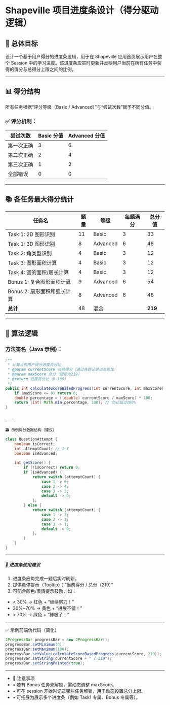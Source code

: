 
# Shapeville 项目进度条设计（得分驱动逻辑）

## 🎯 总体目标

设计一个基于用户得分的进度条逻辑，用于在 Shapeville 应用首页展示用户在整个 Session 中的学习进度。该进度条应实时更新并反映用户当前在所有任务中获得的得分与总得分上限之间的比例。

---

## 📊 得分结构

所有任务根据“评分等级（Basic / Advanced）”与“尝试次数”赋予不同分值。

### ✅ 评分机制：

| 尝试次数 | Basic 分值 | Advanced 分值 |
|----------|-------------|----------------|
| 第一次正确 | 3         | 6             |
| 第二次正确 | 2         | 4             |
| 第三次正确 | 1         | 2             |
| 全部错误   | 0         | 0             |

---

## 📚 各任务最大得分统计

| 任务名                            | 题量 | 等级     | 每题满分 | 总分值 |
|----------------------------------|------|----------|----------|--------|
| Task 1: 2D 图形识别               | 11   | Basic    | 3        | 33     |
| Task 1: 3D 图形识别               | 8    | Advanced | 6        | 48     |
| Task 2: 角类型识别                | 4    | Basic    | 3        | 12     |
| Task 3: 图形面积计算              | 4    | Basic    | 3        | 12     |
| Task 4: 圆的面积/周长计算         | 4    | Basic    | 3        | 12     |
| Bonus 1: 复合图形面积计算         | 9    | Advanced | 6        | 54     |
| Bonus 2: 扇形面积和弧长计算       | 8    | Advanced | 6        | 48     |
| **总计**                          | 48   | 混合     |          | **219** |

---

## 🧮 算法逻辑

### 方法签名（Java 示例）：

```java
/**
 * 计算当前用户得分进度百分比
 * @param currentScore 当前得分（通过各题记录动态累加）
 * @param maxScore 总分（固定为219）
 * @return 进度百分比（0~100）
 */
public int calculateScoreBasedProgress(int currentScore, int maxScore) {
    if (maxScore <= 0) return 0;
    double percentage = ((double) currentScore / maxScore) * 100;
    return (int) Math.min(percentage, 100); // 防止超过100%
}


⸻

🗃️ 示例得分数据结构（建议）

class QuestionAttempt {
    boolean isCorrect;
    int attemptCount; // 1~3
    boolean isAdvanced;
    
    int getScore() {
        if (!isCorrect) return 0;
        if (isAdvanced) {
            return switch (attemptCount) {
                case 1 -> 6;
                case 2 -> 4;
                case 3 -> 2;
                default -> 0;
            };
        } else {
            return switch (attemptCount) {
                case 1 -> 3;
                case 2 -> 2;
                case 3 -> 1;
                default -> 0;
            };
        }
    }
}

```
---

#####  🧩 进度条使用建议
1. 进度条应每完成一题后实时刷新。
2. 提供悬停提示（Tooltip）：“当前得分 / 总分（219）”
3. 可配合颜色/表情提示鼓励，如：
* < 30% → 红色 + “继续努力！”
* 30%~70% → 黄色 + “进展不错！”
* \> 70% → 绿色 + “棒极了！”

---

✅ 示例前端伪代码（简化）

```java
JProgressBar progressBar = new JProgressBar();
progressBar.setMinimum(0);
progressBar.setMaximum(100);
progressBar.setValue(calculateScoreBasedProgress(currentScore, 219));
progressBar.setString(currentScore + " / 219");
progressBar.setStringPainted(true);
```



---

* 📝 注意事项
* 	•	若有 Bonus 任务未解锁，需动态调整 maxScore。
* 	•	可在 session 开始时记录哪些任务解锁，用于动态设置总分上限。
* 	•	可拓展为展示多个进度条（例如 Task1 专属、Bonus 专属等）。

